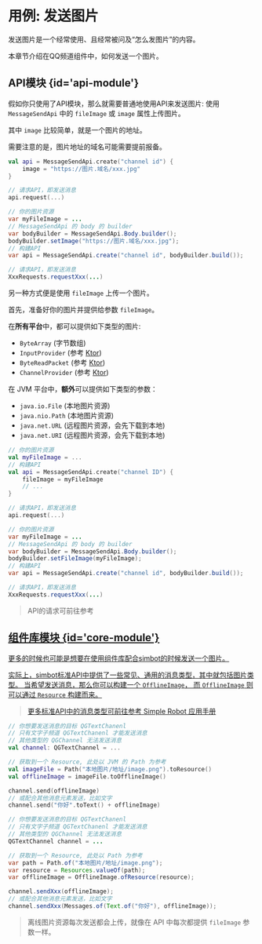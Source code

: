 # 用例: 发送图片

<include from="snippets.md" element-id="to-main-doc" />

发送图片是一个经常使用、且经常被问及“怎么发图片”的内容。

本章节介绍在QQ频道组件中，如何发送一个图片。

## API模块 {id='api-module'}

假如你只使用了API模块，那么就需要普通地使用API来发送图片: 
使用 `MessageSendApi` 中的 `fileImage` 或 `image` 属性上传图片。

其中 `image` 比较简单，就是一个图片的地址。

<warning title="预料之中">
需要注意的是，图片地址的域名可能需要提前报备。
</warning>

<tabs group="code">
<tab title="Kotlin" group-key="Kotlin">

```Kotlin
val api = MessageSendApi.create("channel id") {
    image = "https://图片.域名/xxx.jpg"
}

// 请求API，即发送消息
api.request(...)
```

</tab>
<tab title="Java" group-key="Java">

```Java
// 你的图片资源
var myFileImage = ...
// MessageSendApi 的 body 的 builder
var bodyBuilder = MessageSendApi.Body.builder();
bodyBuilder.setImage("https://图片.域名/xxx.jpg");
// 构建API
var api = MessageSendApi.create("channel id", bodyBuilder.build());

// 请求API，即发送消息
XxxRequests.requestXxx(...)
```

</tab>
</tabs>


另一种方式便是使用 `fileImage` 上传一个图片。

首先，准备好你的图片并提供给参数 `fileImage`。

在**所有平台**中，都可以提供如下类型的图片:

- `ByteArray` (字节数组)
- `InputProvider` (参考 [Ktor](https://ktor.io))
- `ByteReadPacket` (参考 [Ktor](https://ktor.io))
- `ChannelProvider` (参考 [Ktor](https://ktor.io))

在 JVM 平台中，**额外**可以提供如下类型的参数：

- `java.io.File` (本地图片资源)
- `java.nio.Path` (本地图片资源)
- `java.net.URL` (远程图片资源，会先下载到本地)
- `java.net.URI` (远程图片资源，会先下载到本地)

<tabs group="code">
<tab title="Kotlin" group-key="Kotlin">

```Kotlin
// 你的图片资源
val myFileImage = ... 
// 构建API
val api = MessageSendApi.create("channel ID") {
    fileImage = myFileImage
    // ...    
}

// 请求API，即发送消息
api.request(...)
```

</tab>
<tab title="Java" group-key="Java">

```Java
// 你的图片资源
var myFileImage = ...
// MessageSendApi 的 body 的 builder
var bodyBuilder = MessageSendApi.Body.builder();
bodyBuilder.setFileImage(myFileImage);
// 构建API
var api = MessageSendApi.create("channel id", bodyBuilder.build());

// 请求API，即发送消息
XxxRequests.requestXxx(...)
```

</tab>
</tabs>

> API的请求可前往参考
> <a href="api.md" />

## 组件库模块 {id='core-module'}

更多的时候也可能是想要在使用组件库配合simbot的时候发送一个图片。

实际上，simbot标准API中提供了一些常见、通用的消息类型，其中就包括图片类型。
当希望发送消息，那么你可以构建一个 `OfflineImage`，
而 `OfflineImage` 则可以通过 `Resource` 构建而来。

> 更多标准API中的消息类型可前往参考 [Simple Robot 应用手册](https://simbot.forte.love/basic-messages.html#message-element)

<tabs group="code">
<tab title="Kotlin" group-key="Kotlin">

```Kotlin
// 你想要发送消息的目标 QGTextChanenl
// 只有文字子频道 QGTextChanenl 才能发送消息
// 其他类型的 QGChannel 无法发送消息
val channel: QGTextChannel = ...

// 获取到一个 Resource, 此处以 JVM 的 Path 为参考
val imageFile = Path("本地图片/地址/image.png").toResource()
val offlineImage = imageFile.toOfflineImage()

channel.send(offlineImage)
// 或配合其他消息元素发送，比如文字
channel.send("你好".toText() + offlineImage)
```

</tab>
<tab title="Java" group-key="Java">

```Java
// 你想要发送消息的目标 QGTextChanenl
// 只有文字子频道 QGTextChanenl 才能发送消息
// 其他类型的 QGChannel 无法发送消息
QGTextChannel channel = ...

// 获取到一个 Resource, 此处以 Path 为参考
var path = Path.of("本地图片/地址/image.png");
var resource = Resources.valueOf(path);
var offlineImage = OfflineImage.ofResource(resource);

channel.sendXxx(offlineImage);
// 或配合其他消息元素发送，比如文字
channel.sendXxx(Messages.of(Text.of("你好"), offlineImage));
```

</tab>
</tabs>

> 离线图片资源每次发送都会上传，就像在 API 中每次都提供 `fileImage` 参数一样。
